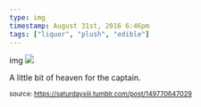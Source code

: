 ```yaml
---
type: img
timestamp: August 31st, 2016 6:46pm
tags: ["liquor", "plush", "edible"]
---
```

img
<img src="https://saturdayxiii.github.io/media/149770647029.jpg"/>

A little bit of heaven for the captain.
 
      
      
      
      
      
  
<small>source: https://saturdayxiii.tumblr.com/post/149770647029</small>